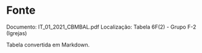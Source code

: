 # Fonte
Documento: IT_01_2021_CBMBAL.pdf
Localização: Tabela 6F(2) - Grupo F-2 (Igrejas)

Tabela convertida em Markdown.
